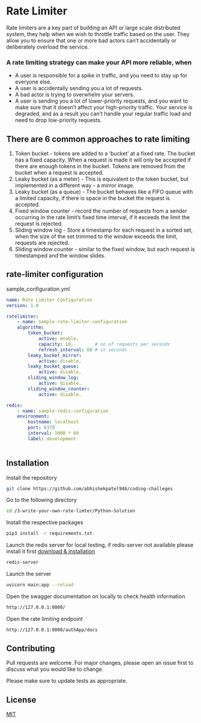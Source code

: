 
# Rate Limiter

Rate limiters are a key part of building an API or large scale distributed system, they help when we wish to throttle traffic based on the user. They allow you to ensure that one or more bad actors can’t accidentally or deliberately overload the service.

### A rate limiting strategy can make your API more reliable, when

- A user is responsible for a spike in traffic, and you need to stay up for everyone else.
- A user is accidentally sending you a lot of requests.
- A bad actor is trying to overwhelm your servers.
- A user is sending you a lot of lower-priority requests, and you want to make sure that it doesn’t affect your high-priority traffic.
Your service is degraded, and as a result you can’t handle your regular traffic load and need to drop low-priority requests.

## There are 6 common approaches to rate limiting

1. Token bucket - tokens are added to a ‘bucket’ at a fixed rate. The bucket has a fixed capacity. When a request is made it will only be accepted if there are enough tokens in the bucket. Tokens are removed from the bucket when a request is accepted.
2. Leaky bucket (as a meter) - This is equivalent to the token bucket, but implemented in a different way - a mirror image.
3. Leaky bucket (as a queue) - The bucket behaves like a FIFO queue with a limited capacity, if there is space in the bucket the request is accepted.
4. Fixed window counter - record the number of requests from a sender occurring in the rate limit’s fixed time interval, if it exceeds the limit the request is rejected.
5. Sliding window log - Store a timestamp for each request in a sorted set, when the size of the set trimmed to the window exceeds the limit, requests are rejected.
6. Sliding window counter - similar to the fixed window, but each request is timestamped and the window slides.

## rate-limiter configuration

sample_configuration.yml

```yml
name: Rate Limiter Configuration
version: 1.0

ratelimiter:
    - name: sample-rate-limiter-configuration
    algorithm:
        token_bucket: 
            active: enable,
            capacity: 10,        # no of requests per seconds
            refresh_interval: 60 # in seconds
        leaky_bucket_mirror:
            active: disable,
        leaky_bucket_queue:
            active: disable,
        sliding_window_log:
            active: disable,
        sliding_window_counter:
            active: disable,

redis:
    - name: sample-redis-configuration
    environment:
        hostname: localhost
        port: 6379
        interval: 1000 * 60
        label: development
    
```

## Installation

Install the repository

```bash
git clone https://github.com/abhishekpatel946/coding-challeges
```

Go to the following directory

```bash
cd /3-write-your-own-rate-limter/Python-Solution
```

Install the respective packages

```bash
pip3 install -r requirements.txt
```

Launch the redis server for local testing, if redis-server not available please install it first [download & installation](https://redis.io/docs/install/install-redis/)

```bash
redis-server
```

Launch the server

```bash
uvicorn main:app --reload
```

Open the swagger documentation on locally to check health information

```bash
http://127.0.0.1:8000/
```

Open the rate limiting endpoint

```bash
http://127.0.0.1:8000/authApp/docs
```

## Contributing

Pull requests are welcome. For major changes, please open an issue first
to discuss what you would like to change.

Please make sure to update tests as appropriate.

## License

[MIT](https://choosealicense.com/licenses/mit/)
